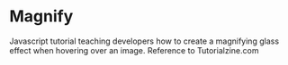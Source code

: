 Magnify
=======

Javascript tutorial teaching developers how to create a magnifying glass effect when hovering over an image. Reference to Tutorialzine.com 